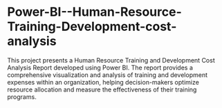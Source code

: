 # Power-BI--Human-Resource-Training-Development-cost-analysis
This project presents a Human Resource Training and Development Cost Analysis Report developed using Power BI. The report provides a comprehensive visualization and analysis of training and development expenses within an organization, helping decision-makers optimize resource allocation and measure the effectiveness of their training programs.
